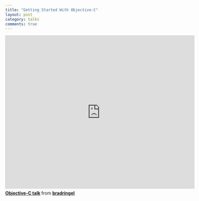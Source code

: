 ```yaml
---
title: "Getting Started With Objective-C" 
layout: post
category: talks
comments: true
---
```


<iframe src="http://www.slideshare.net/slideshow/embed_code/28474409" width="597" height="486" frameborder="0" marginwidth="0" marginheight="0" scrolling="no" style="border:1px solid #CCC;border-width:1px 1px 0;margin-bottom:5px" allowfullscreen> </iframe> <div style="margin-bottom:5px"> <strong> <a href="https://www.slideshare.net/bradringel/objectivec-talk" title="Objective-C talk" target="_blank">Objective-C talk</a> </strong> from <strong><a href="http://www.slideshare.net/bradringel" target="_blank">bradringel</a></strong> </div>